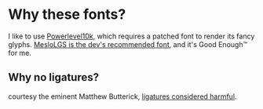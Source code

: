 # Why these fonts?

I like to use [Powerlevel10k](https://github.com/romkatv/powerlevel10k), which requires a patched font to render its fancy glyphs. [MesloLGS is the dev's recommended font](https://github.com/romkatv/powerlevel10k?tab=readme-ov-file#meslo-nerd-font-patched-for-powerlevel10k), and it's Good Enough™️ for me.

## Why no ligatures?

courtesy the eminent Matthew Butterick, [ligatures considered harmful](https://practicaltypography.com/ligatures-in-programming-fonts-hell-no.html).